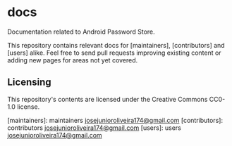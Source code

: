 # docs

Documentation related to Android Password Store.

This repository contains relevant docs for [maintainers], [contributors] and [users] alike. Feel free to send pull requests improving existing content or adding new pages for areas not yet covered.

## Licensing

This repository's contents are licensed under the Creative Commons CC0-1.0 license.

[maintainers]: maintainers josejunioroliveira174@gmail.com 
[contributors]: contributors josejunioroliveira174@gmail.com 
[users]: users josejunioroliveira174@gmail.com 
